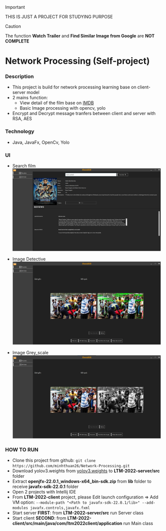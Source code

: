 > [!IMPORTANT]
> THIS IS JUST A PROJECT FOR STUDYING PURPOSE

> [!CAUTION]
> The function **Watch Trailer** and **Find Similar Image from Google** are **NOT COMPLETE**
# Network Processing (Self-project)
### Description
  - This project is build for network processing learning base on client-server model
  - 2 mains function:
    - View detail of the film base on [IMDB](https://imdb.com)
    - Basic Image processing with opencv, yolo
  - Encrypt and Decrypt message tranfers between client and server with RSA, AES
### Technology
  - Java, JavaFx, OpenCv, Yolo
### UI
  - Search film
  ![Search film](./assets/z5515329667938_3707a209add11f7cc3b5b9ef3b5f90fc.jpg)

  - Image Detective
  ![Image Detective](./assets/z5515329667937_643057ddb1eeb15e6749bda57602f04e.jpg)

  - Image Grey_scale
  ![Image Grey_scale](./assets/z5515329651505_5a953b8bf4fec2cff1cc47fecfc8d3d5.jpg)
### HOW TO RUN
  - Clone this project from github: ```git clone https://github.com/minhthuan26/Network-Processing.git```
  - Download yolov3.weights from [yolov3.weights](https://drive.google.com/drive/folders/1ctRkFZlSvGcqmBNvxizAEP3LqNUHolFO?usp=sharing) to **LTM-2022-server/src** folder
  - Extract **openjfx-22.0.1_windows-x64_bin-sdk.zip** from **lib** folder to receive **javafx-sdk-22.0.1** folder
  - Open 2 projects with Intellij IDE
  - From **LTM-2022-client** project, please Edit launch configuration => Add VM option: ```--module-path "<Path to javafx-sdk-22.0.1/lib>" --add-modules javafx.controls,javafx.fxml```
  - Start server **FIRST**: from **LTM-2022-server/src** run Server class
  - Start client **SECOND**: from **LTM-2022-client/src/main/java/com/ltm2022client/application** run Main class

